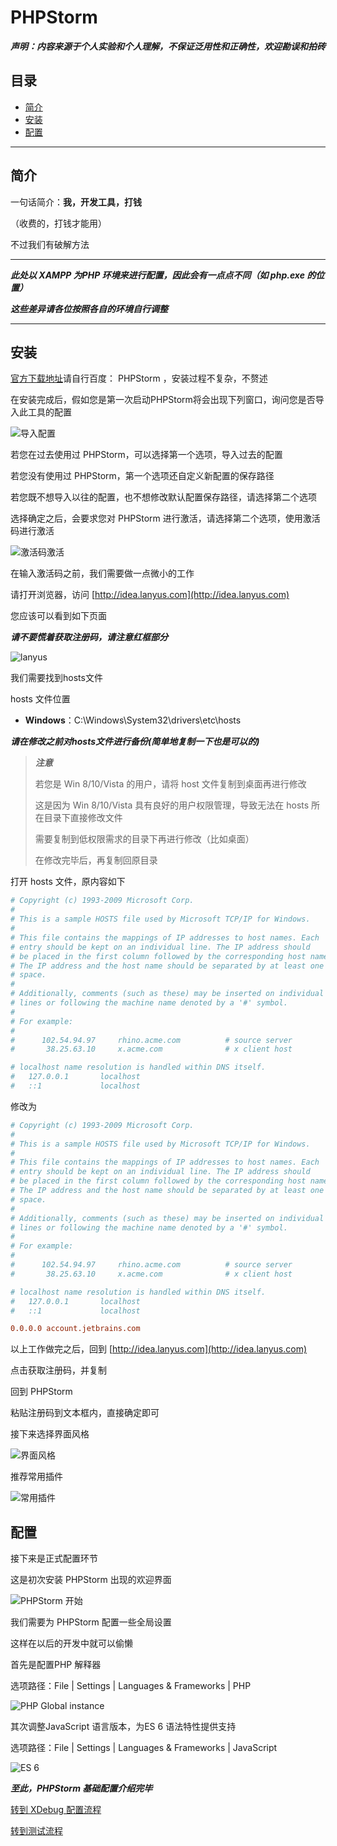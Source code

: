 # PHPStorm

***声明：内容来源于个人实验和个人理解，不保证泛用性和正确性，欢迎勘误和拍砖***

## 目录

- [简介](#short)
- [安装](#install)
- [配置](#config)

-------------------------

<ac id="short"></ac>

## 简介

一句话简介：**我，开发工具，打钱**

（收费的，打钱才能用）

不过我们有破解方法

-------------------------

***此处以 XAMPP 为PHP 环境来进行配置，因此会有一点点不同（如 php.exe 的位置）***

***这些差异请各位按照各自的环境自行调整***

-------------------------

<ac id="install"></ac>

## 安装

[官方下载地址](http://www.jetbrains.com/phpstorm/)请自行百度： PHPStorm ，安装过程不复杂，不赘述

在安装完成后，假如您是第一次启动PHPStorm将会出现下列窗口，询问您是否导入此工具的配置

![导入配置](https://s1.ax1x.com/2018/05/18/Cc9Yt0.png)

若您在过去使用过 PHPStorm，可以选择第一个选项，导入过去的配置

若您没有使用过 PHPStorm，第一个选项还自定义新配置的保存路径

若您既不想导入以往的配置，也不想修改默认配置保存路径，请选择第二个选项

选择确定之后，会要求您对 PHPStorm 进行激活，请选择第二个选项，使用激活码进行激活

![激活码激活](https://s1.ax1x.com/2018/05/18/Cc9a1U.png)

在输入激活码之前，我们需要做一点微小的工作

请打开浏览器，访问 [http://idea.lanyus.com](http://idea.lanyus.com)

您应该可以看到如下页面

***请不要慌着获取注册码，请注意红框部分***

![lanyus](https://s1.ax1x.com/2018/05/18/Cc9TAI.png)

我们需要找到hosts文件

hosts 文件位置

- **Windows**：C:\Windows\System32\drivers\etc\hosts

***请在修改之前对hosts文件进行备份(简单地复制一下也是可以的)***

> ***注意***
>
> 若您是 Win 8/10/Vista 的用户，请将 host 文件复制到桌面再进行修改
>
> 这是因为 Win 8/10/Vista 具有良好的用户权限管理，导致无法在 hosts 所在目录下直接修改文件
>
> 需要复制到低权限需求的目录下再进行修改（比如桌面）
>
> 在修改完毕后，再复制回原目录

打开 hosts 文件，原内容如下

```ini
# Copyright (c) 1993-2009 Microsoft Corp.
#
# This is a sample HOSTS file used by Microsoft TCP/IP for Windows.
#
# This file contains the mappings of IP addresses to host names. Each
# entry should be kept on an individual line. The IP address should
# be placed in the first column followed by the corresponding host name.
# The IP address and the host name should be separated by at least one
# space.
#
# Additionally, comments (such as these) may be inserted on individual
# lines or following the machine name denoted by a '#' symbol.
#
# For example:
#
#      102.54.94.97     rhino.acme.com          # source server
#       38.25.63.10     x.acme.com              # x client host

# localhost name resolution is handled within DNS itself.
#   127.0.0.1       localhost
#   ::1             localhost
```

修改为

```ini
# Copyright (c) 1993-2009 Microsoft Corp.
#
# This is a sample HOSTS file used by Microsoft TCP/IP for Windows.
#
# This file contains the mappings of IP addresses to host names. Each
# entry should be kept on an individual line. The IP address should
# be placed in the first column followed by the corresponding host name.
# The IP address and the host name should be separated by at least one
# space.
#
# Additionally, comments (such as these) may be inserted on individual
# lines or following the machine name denoted by a '#' symbol.
#
# For example:
#
#      102.54.94.97     rhino.acme.com          # source server
#       38.25.63.10     x.acme.com              # x client host

# localhost name resolution is handled within DNS itself.
#   127.0.0.1       localhost
#   ::1             localhost

0.0.0.0 account.jetbrains.com
```

以上工作做完之后，回到 [http://idea.lanyus.com](http://idea.lanyus.com)

点击获取注册码，并复制

回到 PHPStorm

粘贴注册码到文本框内，直接确定即可

接下来选择界面风格

![界面风格](https://s1.ax1x.com/2018/05/18/CcCgVs.png)

推荐常用插件

![常用插件](https://s1.ax1x.com/2018/05/18/CcC42T.png)

<ac id="config"></ac>

## 配置

接下来是正式配置环节

这是初次安装 PHPStorm 出现的欢迎界面

![PHPStorm 开始](https://s1.ax1x.com/2018/05/18/CcCvRK.png)

我们需要为 PHPStorm 配置一些全局设置

这样在以后的开发中就可以偷懒

首先是配置PHP 解释器

选项路径：File | Settings | Languages & Frameworks | PHP

![PHP Global instance](https://ws1.sinaimg.cn/large/e1413d51gy1frfty5cewzg216s0ovu0x.jpg)

其次调整JavaScript 语言版本，为ES 6 语法特性提供支持

选项路径：File | Settings | Languages & Frameworks | JavaScript

![ES 6](https://ws1.sinaimg.cn/large/e1413d51gy1frfv0wehbsg216s0ov4qp.jpg)

***至此，PHPStorm 基础配置介绍完毕***

[转到 XDebug 配置流程](XDebug.md)

[转到测试流程](Test.md)
